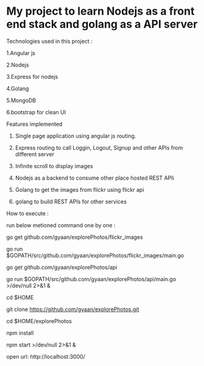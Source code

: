 # My project to learn Nodejs as a front end stack and golang as a API server

Technologies used in this project :

1.Angular js 

2.Nodejs 

3.Express for nodejs

4.Golang

5.MongoDB

6.bootstrap for clean UI

Features implemented

1. Single page application using angular js routing.

2. Express routing to call Loggin, Logout, Signup and other APIs from different server

3. Infinite scroll to display images 

4. Nodejs as a backend to consume other place hosted REST APIi  

5. Golang to get the images from flickr using flickr api

6. golang to build REST APIs for other services 

How to execute : 

run below metioned command one by one :

go get github.com/gyaan/explorePhotos/flickr_images

go run $GOPATH/src/github.com/gyaan/explorePhotos/flickr_images/main.go

go get github.com/gyaan/explorePhotos/api

go run $GOPATH/src/github.com/gyaan/explorePhotos/api/main.go  >/dev/null 2>&1 &

cd $HOME

git clone https://github.com/gyaan/explorePhotos.git

cd $HOME/explorePhotos

npm install 

npm start  >/dev/null 2>&1 &
 
open url: http://localhost:3000/	